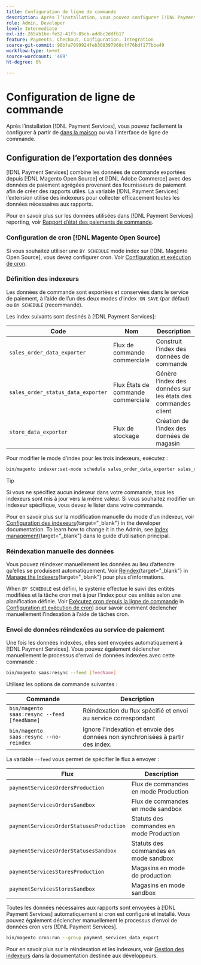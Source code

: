 ```yaml
---
title: Configuration de ligne de commande
description: Après l’installation, vous pouvez configurer [!DNL Payment Services] à l’aide de l’interface de ligne de commande.
role: Admin, Developer
level: Intermediate
exl-id: 265ab1be-fe52-41f3-85cb-addbc2ddfb17
feature: Payments, Checkout, Configuration, Integration
source-git-commit: 90bfa7099924feb308397960cff76bdf177bbe49
workflow-type: tm+mt
source-wordcount: '489'
ht-degree: 0%

---
```


# Configuration de ligne de commande

Après l’installation [!DNL Payment Services], vous pouvez facilement la configurer à partir de [dans la maison](payments-home.md) ou via l’interface de ligne de commande.

## Configuration de l’exportation des données

[!DNL Payment Services] combine les données de commande exportées depuis [!DNL Magento Open Source] et [!DNL Adobe Commerce] avec des données de paiement agrégées provenant des fournisseurs de paiement afin de créer des rapports utiles. La variable [!DNL Payment Services] l’extension utilise des indexeurs pour collecter efficacement toutes les données nécessaires aux rapports.

Pour en savoir plus sur les données utilisées dans [!DNL Payment Services] reporting, voir [Rapport d’état des paiements de commande](order-payment-status.md#data-used-in-the-report).

### Configuration de cron [!DNL Magento Open Source]

Si vous souhaitez utiliser une `BY SCHEDULE` mode index sur [!DNL Magento Open Source], vous devez configurer cron. Voir [Configuration et exécution de cron](https://devdocs.magento.com/guides/v2.4/config-guide/cli/config-cli-subcommands-cron.html).

### Définition des indexeurs

Les données de commande sont exportées et conservées dans le service de paiement, à l’aide de l’un des deux modes d’index :`ON SAVE` (par défaut) ou `BY SCHEDULE` (recommandé).

Les index suivants sont destinés à [!DNL Payment Services]:

| Code | Nom | Description |
|    ---    |  ---  |  ---  |
| `sales_order_data_exporter` | Flux de commande commerciale | Construit l’index des données de commande |
| `sales_order_status_data_exporter` | Flux États de commande commerciale | Génère l’index des données sur les états des commandes client |
| `store_data_exporter` | Flux de stockage | Création de l’index des données de magasin |

Pour modifier le mode d’index pour les trois indexeurs, exécutez :

```bash
bin/magento indexer:set-mode schedule sales_order_data_exporter sales_order_status_data_exporter store_data_exporter
```

>[!TIP]
>
>Si vous ne spécifiez aucun indexeur dans votre commande, tous les indexeurs sont mis à jour vers la même valeur. Si vous souhaitez modifier un indexeur spécifique, vous devez le lister dans votre commande.

Pour en savoir plus sur la modification manuelle du mode d’un indexeur, voir [Configuration des indexeurs](https://devdocs.magento.com/guides/v2.4/config-guide/cli/config-cli-subcommands-index.html#configure-indexers){target="_blank"} in the developer documentation. To learn how to change it in the Admin, see [Index management](https://docs.magento.com/user-guide/system/index-management.html#change-the-index-mode){target="_blank"} dans le guide d’utilisation principal.

### Réindexation manuelle des données

Vous pouvez réindexer manuellement les données au lieu d’attendre qu’elles se produisent automatiquement. Voir [Reindex](https://devdocs.magento.com/guides/v2.4/config-guide/cli/config-cli-subcommands-index.html#reindex){target="_blank"} in [Manage the Indexers](https://devdocs.magento.com/guides/v2.4/config-guide/cli/config-cli-subcommands-index.html){target="_blank"} pour plus d’informations.

When `BY SCHEDULE` est défini, le système effectue le suivi des entités modifiées et la tâche cron met à jour l’index pour ces entités selon une planification définie. Voir [Exécutez cron depuis la ligne de commande](https://devdocs.magento.com/guides/v2.4/config-guide/cli/config-cli-subcommands-cron.html#config-cli-cron-group-run) in [Configuration et exécution de cron](https://devdocs.magento.com/guides/v2.4/config-guide/cli/config-cli-subcommands-cron.html)) pour savoir comment déclencher manuellement l’indexation à l’aide de tâches cron.

### Envoi de données réindexées au service de paiement

Une fois les données indexées, elles sont envoyées automatiquement à [!DNL Payment Services]. Vous pouvez également déclencher manuellement le processus d&#39;envoi de données indexées avec cette commande :

```bash
bin/magento saas:resync --feed [feedName]
```

Utilisez les options de commande suivantes :

| Commande | Description |
|  ---  |  ---  |
| `bin/magento saas:resync --feed [feedName]` | Réindexation du flux spécifié et envoi au service correspondant |
| `bin/magento saas:resync --no-reindex` | Ignore l’indexation et envoie des données non synchronisées à partir des index. |

La variable `--feed` vous permet de spécifier le flux à envoyer :

| Flux | Description |
|  ---  |  ---  |
| `paymentServicesOrdersProduction` | Flux de commandes en mode Production |
| `paymentServicesOrdersSandbox` | Flux de commandes en mode sandbox |
| `paymentServicesOrderStatusesProduction` | Statuts des commandes en mode Production |
| `paymentServicesOrderStatusesSandbox` | Statuts des commandes en mode sandbox |
| `paymentServicesStoresProduction` | Magasins en mode de production |
| `paymentServicesStoresSandbox` | Magasins en mode sandbox |

Toutes les données nécessaires aux rapports sont envoyées à [!DNL Payment Services] automatiquement si cron est configuré et installé. Vous pouvez également déclencher manuellement le processus d’envoi de données cron vers [!DNL Payment Services].

```bash
bin/magento cron:run --group payment_services_data_export
```

Pour en savoir plus sur la réindexation et les indexeurs, voir [Gestion des indexeurs](https://devdocs.magento.com/guides/v2.4/config-guide/cli/config-cli-subcommands-index.html) dans la documentation destinée aux développeurs.
